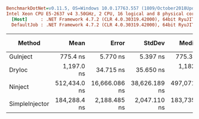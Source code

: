 ``` ini

BenchmarkDotNet=v0.11.5, OS=Windows 10.0.17763.557 (1809/October2018Update/Redstone5)
Intel Xeon CPU E5-2637 v4 3.50GHz, 2 CPU, 16 logical and 8 physical cores
  [Host]     : .NET Framework 4.7.2 (CLR 4.0.30319.42000), 64bit RyuJIT-v4.7.3416.0
  DefaultJob : .NET Framework 4.7.2 (CLR 4.0.30319.42000), 64bit RyuJIT-v4.7.3416.0


```
|         Method |         Mean |         Error |        StdDev |       Median |  Ratio | RatioSD |  Gen 0 |  Gen 1 | Gen 2 | Allocated |
|--------------- |-------------:|--------------:|--------------:|-------------:|-------:|--------:|-------:|-------:|------:|----------:|
|       GuInject |     775.4 ns |      5.770 ns |      5.397 ns |     775.3 ns |   1.00 |    0.00 | 0.2012 |      - |     - |   1.24 KB |
|         DryIoc |   1,197.0 ns |     34.715 ns |     35.650 ns |   1,182.1 ns |   1.55 |    0.05 | 0.2098 |      - |     - |    1.3 KB |
|        Ninject | 512,434.0 ns | 16,666.086 ns | 38,626.189 ns | 497,071.5 ns | 686.75 |   81.38 | 6.8359 | 1.4648 |     - |  43.02 KB |
| SimpleInjector | 184,288.4 ns |  2,188.485 ns |  2,047.110 ns | 183,735.4 ns | 237.69 |    3.68 | 5.1270 | 0.2441 |     - |  32.22 KB |
